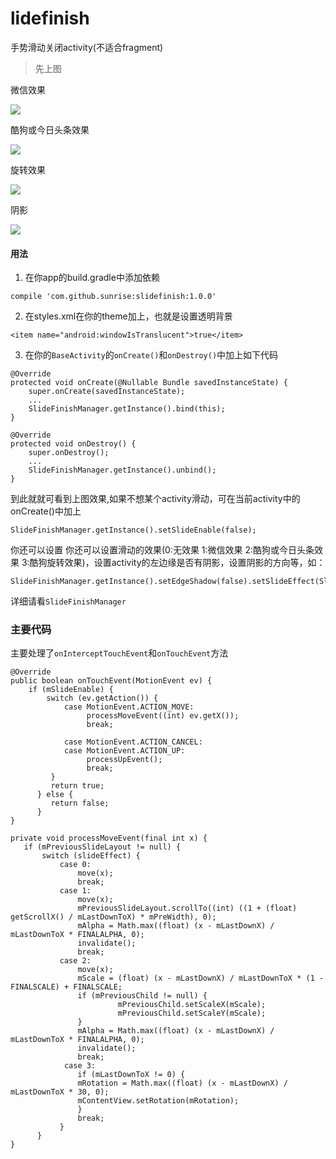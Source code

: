 # lidefinish
手势滑动关闭activity(不适合fragment)

> 先上图

微信效果

![](https://github.com/sunrise10/slidefinish/blob/a57d0ffda94844ad384f65a805fdd93b4a2f7949/app/src/main/screenshot/wechat.gif)

酷狗或今日头条效果

![](https://github.com/sunrise10/slidefinish/blob/a57d0ffda94844ad384f65a805fdd93b4a2f7949/app/src/main/screenshot/scale.gif)

旋转效果

![](https://github.com/sunrise10/slidefinish/blob/a57d0ffda94844ad384f65a805fdd93b4a2f7949/app/src/main/screenshot/ratate.gif)

阴影

![](https://github.com/sunrise10/Slidefinish/blob/4d42b1c8eba644e488e0a315ac7701348b3371cf/app/src/main/screenshot/shadow.gif)

#### 用法
1. 在你app的build.gradle中添加依赖

```
compile 'com.github.sunrise:slidefinish:1.0.0'
```
 
2. 在styles.xml在你的theme加上，也就是设置透明背景

```
<item name="android:windowIsTranslucent">true</item>
```

3. 在你的`BaseActivity`的`onCreate()`和`onDestroy()`中加上如下代码

```
@Override
protected void onCreate(@Nullable Bundle savedInstanceState) {
    super.onCreate(savedInstanceState);
   	...
    SlideFinishManager.getInstance().bind(this);
}

@Override
protected void onDestroy() {
    super.onDestroy();
    ...
    SlideFinishManager.getInstance().unbind();
}
```
到此就就可看到上图效果,如果不想某个activity滑动，可在当前activity中的onCreate()中加上

```
SlideFinishManager.getInstance().setSlideEnable(false);
```
你还可以设置
你还可以设置滑动的效果(0:无效果 1:微信效果 2:酷狗或今日头条效果 3:酷狗旋转效果)，设置activity的左边缘是否有阴影，设置阴影的方向等，如：

```
SlideFinishManager.getInstance().setEdgeShadow(false).setSlideEffect(SlideFinishManager.ROTATE).setShadowOrientation(SlideFinishManager.LEFT);
```

详细请看`SlideFinishManager`

### 主要代码
主要处理了`onInterceptTouchEvent`和`onTouchEvent`方法

```
@Override
public boolean onTouchEvent(MotionEvent ev) {
    if (mSlideEnable) {
        switch (ev.getAction()) {
            case MotionEvent.ACTION_MOVE:
                 processMoveEvent((int) ev.getX());
                 break;
                 
            case MotionEvent.ACTION_CANCEL:
            case MotionEvent.ACTION_UP:
                 processUpEvent();
                 break;
         }
         return true;
      } else {
         return false;
      }
}
    
private void processMoveEvent(final int x) {
   if (mPreviousSlideLayout != null) {
       switch (slideEffect) {
           case 0:
               move(x);
               break;
           case 1:
               move(x);
               mPreviousSlideLayout.scrollTo((int) ((1 + (float) getScrollX() / mLastDownToX) * mPreWidth), 0);
               mAlpha = Math.max((float) (x - mLastDownX) / mLastDownToX * FINALALPHA, 0);
               invalidate();
               break;
           case 2:
               move(x);
               mScale = (float) (x - mLastDownX) / mLastDownToX * (1 - FINALSCALE) + FINALSCALE;
               if (mPreviousChild != null) {
                        mPreviousChild.setScaleX(mScale);
                        mPreviousChild.setScaleY(mScale);
               }
               mAlpha = Math.max((float) (x - mLastDownX) / mLastDownToX * FINALALPHA, 0);
               invalidate();
               break;
            case 3:
               if (mLastDownToX != 0) {
               mRotation = Math.max((float) (x - mLastDownX) / mLastDownToX * 30, 0);
               mContentView.setRotation(mRotation);
               }
               break;
           }
      }
}
```
